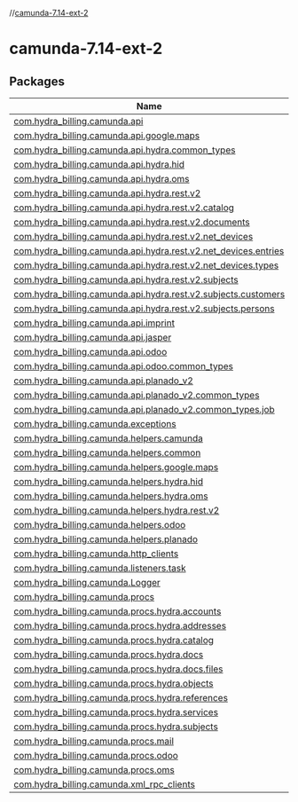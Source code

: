 //[camunda-7.14-ext-2](index.md)

# camunda-7.14-ext-2

## Packages

| Name |
|---|
| [com.hydra_billing.camunda.api](camunda-7.14-ext-2/com.hydra_billing.camunda.api/index.md) |
| [com.hydra_billing.camunda.api.google.maps](camunda-7.14-ext-2/com.hydra_billing.camunda.api.google.maps/index.md) |
| [com.hydra_billing.camunda.api.hydra.common_types](camunda-7.14-ext-2/com.hydra_billing.camunda.api.hydra.common_types/index.md) |
| [com.hydra_billing.camunda.api.hydra.hid](camunda-7.14-ext-2/com.hydra_billing.camunda.api.hydra.hid/index.md) |
| [com.hydra_billing.camunda.api.hydra.oms](camunda-7.14-ext-2/com.hydra_billing.camunda.api.hydra.oms/index.md) |
| [com.hydra_billing.camunda.api.hydra.rest.v2](camunda-7.14-ext-2/com.hydra_billing.camunda.api.hydra.rest.v2/index.md) |
| [com.hydra_billing.camunda.api.hydra.rest.v2.catalog](camunda-7.14-ext-2/com.hydra_billing.camunda.api.hydra.rest.v2.catalog/index.md) |
| [com.hydra_billing.camunda.api.hydra.rest.v2.documents](camunda-7.14-ext-2/com.hydra_billing.camunda.api.hydra.rest.v2.documents/index.md) |
| [com.hydra_billing.camunda.api.hydra.rest.v2.net_devices](camunda-7.14-ext-2/com.hydra_billing.camunda.api.hydra.rest.v2.net_devices/index.md) |
| [com.hydra_billing.camunda.api.hydra.rest.v2.net_devices.entries](camunda-7.14-ext-2/com.hydra_billing.camunda.api.hydra.rest.v2.net_devices.entries/index.md) |
| [com.hydra_billing.camunda.api.hydra.rest.v2.net_devices.types](camunda-7.14-ext-2/com.hydra_billing.camunda.api.hydra.rest.v2.net_devices.types/index.md) |
| [com.hydra_billing.camunda.api.hydra.rest.v2.subjects](camunda-7.14-ext-2/com.hydra_billing.camunda.api.hydra.rest.v2.subjects/index.md) |
| [com.hydra_billing.camunda.api.hydra.rest.v2.subjects.customers](camunda-7.14-ext-2/com.hydra_billing.camunda.api.hydra.rest.v2.subjects.customers/index.md) |
| [com.hydra_billing.camunda.api.hydra.rest.v2.subjects.persons](camunda-7.14-ext-2/com.hydra_billing.camunda.api.hydra.rest.v2.subjects.persons/index.md) |
| [com.hydra_billing.camunda.api.imprint](camunda-7.14-ext-2/com.hydra_billing.camunda.api.imprint/index.md) |
| [com.hydra_billing.camunda.api.jasper](camunda-7.14-ext-2/com.hydra_billing.camunda.api.jasper/index.md) |
| [com.hydra_billing.camunda.api.odoo](camunda-7.14-ext-2/com.hydra_billing.camunda.api.odoo/index.md) |
| [com.hydra_billing.camunda.api.odoo.common_types](camunda-7.14-ext-2/com.hydra_billing.camunda.api.odoo.common_types/index.md) |
| [com.hydra_billing.camunda.api.planado_v2](camunda-7.14-ext-2/com.hydra_billing.camunda.api.planado_v2/index.md) |
| [com.hydra_billing.camunda.api.planado_v2.common_types](camunda-7.14-ext-2/com.hydra_billing.camunda.api.planado_v2.common_types/index.md) |
| [com.hydra_billing.camunda.api.planado_v2.common_types.job](camunda-7.14-ext-2/com.hydra_billing.camunda.api.planado_v2.common_types.job/index.md) |
| [com.hydra_billing.camunda.exceptions](camunda-7.14-ext-2/com.hydra_billing.camunda.exceptions/index.md) |
| [com.hydra_billing.camunda.helpers.camunda](camunda-7.14-ext-2/com.hydra_billing.camunda.helpers.camunda/index.md) |
| [com.hydra_billing.camunda.helpers.common](camunda-7.14-ext-2/com.hydra_billing.camunda.helpers.common/index.md) |
| [com.hydra_billing.camunda.helpers.google.maps](camunda-7.14-ext-2/com.hydra_billing.camunda.helpers.google.maps/index.md) |
| [com.hydra_billing.camunda.helpers.hydra.hid](camunda-7.14-ext-2/com.hydra_billing.camunda.helpers.hydra.hid/index.md) |
| [com.hydra_billing.camunda.helpers.hydra.oms](camunda-7.14-ext-2/com.hydra_billing.camunda.helpers.hydra.oms/index.md) |
| [com.hydra_billing.camunda.helpers.hydra.rest.v2](camunda-7.14-ext-2/com.hydra_billing.camunda.helpers.hydra.rest.v2/index.md) |
| [com.hydra_billing.camunda.helpers.odoo](camunda-7.14-ext-2/com.hydra_billing.camunda.helpers.odoo/index.md) |
| [com.hydra_billing.camunda.helpers.planado](camunda-7.14-ext-2/com.hydra_billing.camunda.helpers.planado/index.md) |
| [com.hydra_billing.camunda.http_clients](camunda-7.14-ext-2/com.hydra_billing.camunda.http_clients/index.md) |
| [com.hydra_billing.camunda.listeners.task](camunda-7.14-ext-2/com.hydra_billing.camunda.listeners.task/index.md) |
| [com.hydra_billing.camunda.Logger](camunda-7.14-ext-2/com.hydra_billing.camunda.Logger/index.md) |
| [com.hydra_billing.camunda.procs](camunda-7.14-ext-2/com.hydra_billing.camunda.procs/index.md) |
| [com.hydra_billing.camunda.procs.hydra.accounts](camunda-7.14-ext-2/com.hydra_billing.camunda.procs.hydra.accounts/index.md) |
| [com.hydra_billing.camunda.procs.hydra.addresses](camunda-7.14-ext-2/com.hydra_billing.camunda.procs.hydra.addresses/index.md) |
| [com.hydra_billing.camunda.procs.hydra.catalog](camunda-7.14-ext-2/com.hydra_billing.camunda.procs.hydra.catalog/index.md) |
| [com.hydra_billing.camunda.procs.hydra.docs](camunda-7.14-ext-2/com.hydra_billing.camunda.procs.hydra.docs/index.md) |
| [com.hydra_billing.camunda.procs.hydra.docs.files](camunda-7.14-ext-2/com.hydra_billing.camunda.procs.hydra.docs.files/index.md) |
| [com.hydra_billing.camunda.procs.hydra.objects](camunda-7.14-ext-2/com.hydra_billing.camunda.procs.hydra.objects/index.md) |
| [com.hydra_billing.camunda.procs.hydra.references](camunda-7.14-ext-2/com.hydra_billing.camunda.procs.hydra.references/index.md) |
| [com.hydra_billing.camunda.procs.hydra.services](camunda-7.14-ext-2/com.hydra_billing.camunda.procs.hydra.services/index.md) |
| [com.hydra_billing.camunda.procs.hydra.subjects](camunda-7.14-ext-2/com.hydra_billing.camunda.procs.hydra.subjects/index.md) |
| [com.hydra_billing.camunda.procs.mail](camunda-7.14-ext-2/com.hydra_billing.camunda.procs.mail/index.md) |
| [com.hydra_billing.camunda.procs.odoo](camunda-7.14-ext-2/com.hydra_billing.camunda.procs.odoo/index.md) |
| [com.hydra_billing.camunda.procs.oms](camunda-7.14-ext-2/com.hydra_billing.camunda.procs.oms/index.md) |
| [com.hydra_billing.camunda.xml_rpc_clients](camunda-7.14-ext-2/com.hydra_billing.camunda.xml_rpc_clients/index.md) |
